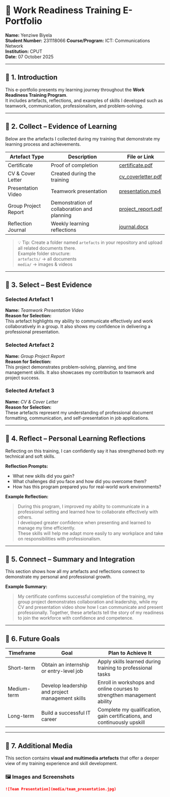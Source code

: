 # 🌟 Work Readiness Training E-Portfolio  

**Name:** Yenziwe Biyela  
**Student Number:** 231118066
**Course/Program:** ICT: Communications Network  
**Institution:** CPUT  
**Date:** 07 October 2025  

---

## 🧩 1. Introduction  

This e-portfolio presents my learning journey throughout the **Work Readiness Training Program**.  
It includes artefacts, reflections, and examples of skills I developed such as teamwork, communication, professionalism, and problem-solving.  



---

## 📂 2. Collect – Evidence of Learning  

Below are the artefacts I collected during my training that demonstrate my learning process and achievements.

| **Artefact Type** | **Description** | **File or Link** |
|--------------------|-----------------|------------------|
| Certificate | Proof of completion | [certificate.pdf](artefacts/certificate.pdf) |
| CV & Cover Letter | Created during the training | [cv_coverletter.pdf](artefacts/cv_coverletter.pdf) |
| Presentation Video | Teamwork presentation | [presentation.mp4](artefacts/presentation.mp4) |
| Group Project Report | Demonstration of collaboration and planning | [project_report.pdf](artefacts/project_report.pdf) |
| Reflection Journal | Weekly learning reflections | [journal.docx](artefacts/journal.docx) |

> 💡 Tip: Create a folder named `artefacts` in your repository and upload all related documents there.  
> Example folder structure:  
> `artefacts/` → all documents  
> `media/` → images & videos  

---

## 🎯 3. Select – Best Evidence  

### Selected Artefact 1  
**Name:** *Teamwork Presentation Video*  
**Reason for Selection:**  
This artefact highlights my ability to communicate effectively and work collaboratively in a group. It also shows my confidence in delivering a professional presentation.

### Selected Artefact 2  
**Name:** *Group Project Report*  
**Reason for Selection:**  
This project demonstrates problem-solving, planning, and time management skills. It also showcases my contribution to teamwork and project success.

### Selected Artefact 3  
**Name:** *CV & Cover Letter*  
**Reason for Selection:**  
These artefacts represent my understanding of professional document formatting, communication, and self-presentation in job applications.

---

## 💭 4. Reflect – Personal Learning Reflections  

Reflecting on this training, I can confidently say it has strengthened both my technical and soft skills.  

**Reflection Prompts:**  
- What new skills did you gain?  
- What challenges did you face and how did you overcome them?  
- How has this program prepared you for real-world work environments?  

**Example Reflection:**  
> During this program, I improved my ability to communicate in a professional setting and learned how to collaborate effectively with others.  
> I developed greater confidence when presenting and learned to manage my time efficiently.  
> These skills will help me adapt more easily to any workplace and take on responsibilities with professionalism.

---

## 🔗 5. Connect – Summary and Integration  

This section shows how all my artefacts and reflections connect to demonstrate my personal and professional growth.  

**Example Summary:**  
> My certificate confirms successful completion of the training, my group project demonstrates collaboration and leadership, while my CV and presentation video show how I can communicate and present professionally. Together, these artefacts tell the story of my readiness to join the workforce with confidence and competence.

---

## 🧠 6. Future Goals  

| **Timeframe** | **Goal** | **Plan to Achieve It** |
|----------------|----------|------------------------|
| Short-term | Obtain an internship or entry-level job | Apply skills learned during training to professional tasks |
| Medium-term | Develop leadership and project management skills | Enroll in workshops and online courses to strengthen management ability |
| Long-term | Build a successful IT career | Complete my qualification, gain certifications, and continuously upskill |

---

## 📸 7. Additional Media  

This section contains **visual and multimedia artefacts** that offer a deeper view of my training experience and skill development.

### 🖼️ Images and Screenshots  

```markdown
![Team Presentation](media/team_presentation.jpg)
